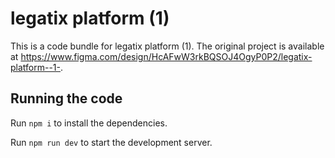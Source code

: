 
  # legatix platform (1)

  This is a code bundle for legatix platform (1). The original project is available at https://www.figma.com/design/HcAFwW3rkBQSOJ4OgyP0P2/legatix-platform--1-.

  ## Running the code

  Run `npm i` to install the dependencies.

  Run `npm run dev` to start the development server.
  